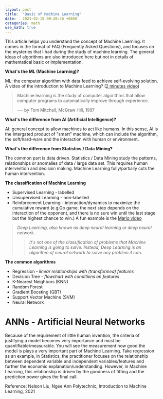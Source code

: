 ```yaml
---
layout: post
title:  "Basic of Machine Learning"
date:   2021-02-15 09:20:46 +0800
categories: math
use_math: true
---
```


This article helps you understand the concept of Machine Laerning. It comes in the format of FAQ (Frequently Asked Questions), and focuses on the mysteries that I had during the study of machine learning. The general ideas of algorithms are also introduced here but not in details of mathematical basic or implementation.

**What's the ML (Machine Learning)?**

ML: the computer algorithm with data feed to achieve self-evolving solution. A video of the introduction to Machine Learning? ([2 minutes video](https://youtu.be/QghjaS0WQQU))

>Machine learning is the study of computer algorithms that allow computer programs to automatically improve through experience.
>
>   --- by Tom Mitchell, McGraw Hill, 1997

**What's the difference from AI (Artificial Intelligence)?**

AI: general concept to allow machines to act like humans. In this sense, AI is the intergated product of "smart" machine, which can include the algorithm, the soft/hard-ware and the interaction with human or environment.

**What's the difference from Statistics / Data Mining?**

The common part is data driven. Statistics / Data Mining study the patterns, relationships or anomalies of data / large data set. This requires human intervention and decision making. Machine Learning fully/partially cuts the human intervention.


**The classification of Machine Learning**

* Supervised Learning - labelled
* Unsupervised Learning - non-labelled
* Reinforcement Learning - interaction/dynamics to maximize the cumulative reward (e.g.Go game, the next step depends on the interaction of the opponent, and there is no sure win until the last stage but the highest chance to win.) A fun example is the [Mario video](https://youtu.be/qv6UVOQ0F44)

> *Deep Learning, also known as deep neural learning or deep neural network.* 
>> *It's not one of the classification of problems that Machine Learning is going to solve. Instead, Deep Learning is an algorithm of neural network to solve any problem it can.*

**The common algorithms**

* Regression - *linear relationships with (transformed) features*
* Decision Tree - *flowchart with conditions on features*
* K-Nearest Neighbors (KNN)
* Random Forest
* Gradient Boosting (GBT)
* Support Vector Machine (SVM)
* Neural Network

# ANNs - Artificial Neural Networks
Because of the requirement of little human invention, the criteria of justifying a model becomes very importance and must be quantifiable/measurable. You will see the measurement how good the model is plays a very important part of Machine Learning. Take regression as an example, in Statistics, the practitioner focuses on the relationship between dependent variable and independent variables/features and further the economic explanation/understanding. However, in Machine Learning, this relationship is driven by the goodness of fitting and the prediction power gives the final call. 

Reference: Nelson Liu, Ngee Ann Polytechnic, Introduction to Machine Learning, 2021